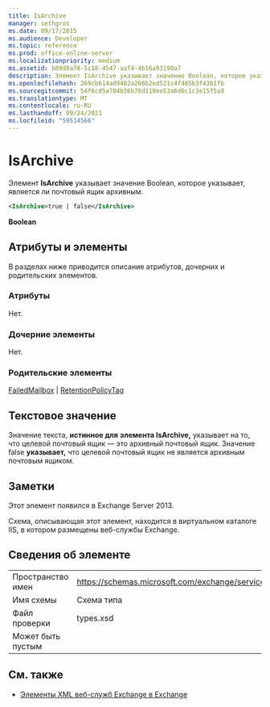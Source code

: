 ```yaml
---
title: IsArchive
manager: sethgros
ms.date: 09/17/2015
ms.audience: Developer
ms.topic: reference
ms.prod: office-online-server
ms.localizationpriority: medium
ms.assetid: b89d8a78-5c18-4547-aaf4-4b16a93190a7
description: Элемент IsArchive указывает значение Boolean, которое указывает, является ли почтовый ящик архивным.
ms.openlocfilehash: 269cb614ad9402a266b2ed521c4f485b3f43b1fb
ms.sourcegitcommit: 54f6cd5a704b36b76d110ee53a6d6c1c3e15f5a9
ms.translationtype: MT
ms.contentlocale: ru-RU
ms.lasthandoff: 09/24/2021
ms.locfileid: "59514566"
---
```

# <a name="isarchive"></a>IsArchive

Элемент **IsArchive** указывает значение Boolean, которое указывает, является ли почтовый ящик архивным. 
  
```XML
<IsArchive>true | false</IsArchive>
```

 **Boolean**
## <a name="attributes-and-elements"></a>Атрибуты и элементы

В разделах ниже приводится описание атрибутов, дочерних и родительских элементов.
  
### <a name="attributes"></a>Атрибуты

Нет.
  
### <a name="child-elements"></a>Дочерние элементы

Нет.
  
### <a name="parent-elements"></a>Родительские элементы

[FailedMailbox](failedmailbox.md)  |  [RetentionPolicyTag](retentionpolicytag.md)
  
## <a name="text-value"></a>Текстовое значение

Значение текста, **истинное для** **элемента IsArchive,** указывает на то, что целевой почтовый ящик — это архивный почтовый ящик. Значение false **указывает,** что целевой почтовый ящик не является архивным почтовым ящиком. 
  
## <a name="remarks"></a>Заметки

Этот элемент появился в Exchange Server 2013.
  
Схема, описывающая этот элемент, находится в виртуальном каталоге IIS, в котором размещены веб-службы Exchange.
  
## <a name="element-information"></a>Сведения об элементе

|||
|:-----|:-----|
|Пространство имен  <br/> |https://schemas.microsoft.com/exchange/services/2006/types  <br/> |
|Имя схемы  <br/> |Схема типа  <br/> |
|Файл проверки  <br/> |types.xsd  <br/> |
|Может быть пустым  <br/> ||
   
## <a name="see-also"></a>См. также



- [Элементы XML веб-служб Exchange в Exchange](ews-xml-elements-in-exchange.md)

